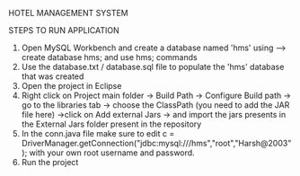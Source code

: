 
HOTEL MANAGEMENT SYSTEM

STEPS TO RUN APPLICATION


1. Open MySQL Workbench and create a database named 'hms' using --> create database hms; and use hms; commands
2. Use the database.txt / database.sql file to populate the 'hms' database that was created
3. Open the project in Eclipse
4. Right click on Project main folder ->  Build Path -> Configure Build path -> go to the libraries tab ->  choose the ClassPath (you need to add the JAR file here) ->click on Add external Jars -> and import the jars presents in the External Jars folder present in the repository
5. In the conn.java file make sure to edit c = DriverManager.getConnection("jdbc:mysql:///hms","root","Harsh@2003"); with your own root username and password.
6. Run the project